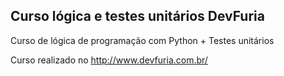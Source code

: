 ## Curso lógica e testes unitários DevFuria

Curso de lógica de programação com Python + Testes unitários

Curso realizado no http://www.devfuria.com.br/


